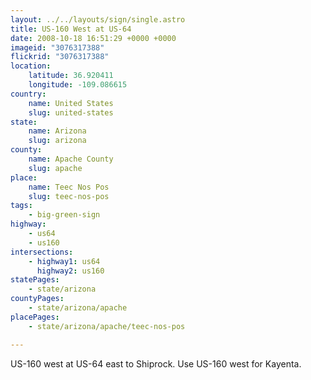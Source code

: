 ```yaml
---
layout: ../../layouts/sign/single.astro
title: US-160 West at US-64
date: 2008-10-18 16:51:29 +0000 +0000
imageid: "3076317388"
flickrid: "3076317388"
location:
    latitude: 36.920411
    longitude: -109.086615
country:
    name: United States
    slug: united-states
state:
    name: Arizona
    slug: arizona
county:
    name: Apache County
    slug: apache
place:
    name: Teec Nos Pos
    slug: teec-nos-pos
tags:
    - big-green-sign
highway:
    - us64
    - us160
intersections:
    - highway1: us64
      highway2: us160
statePages:
    - state/arizona
countyPages:
    - state/arizona/apache
placePages:
    - state/arizona/apache/teec-nos-pos

---
```

US-160 west at US-64 east to Shiprock. Use US-160 west for Kayenta.